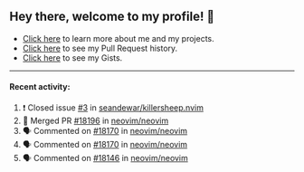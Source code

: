 ## Hey there, welcome to my profile! 👋

- [Click here](https://seandewar.github.io/) to learn more about me and my projects.
- [Click here](https://github.com/search?p=1&q=author%3Aseandewar+is%3Apr) to see my Pull Request history.
- [Click here](https://gist.github.com/seandewar) to see my Gists.

---

#### Recent activity:

<!--START_SECTION:activity-->
1. ❗️ Closed issue [#3](https://github.com/seandewar/killersheep.nvim/issues/3) in [seandewar/killersheep.nvim](https://github.com/seandewar/killersheep.nvim)
2. 🎉 Merged PR [#18196](https://github.com/neovim/neovim/pull/18196) in [neovim/neovim](https://github.com/neovim/neovim)
3. 🗣 Commented on [#18170](https://github.com/neovim/neovim/issues/18170) in [neovim/neovim](https://github.com/neovim/neovim)
4. 🗣 Commented on [#18170](https://github.com/neovim/neovim/issues/18170) in [neovim/neovim](https://github.com/neovim/neovim)
5. 🗣 Commented on [#18146](https://github.com/neovim/neovim/issues/18146) in [neovim/neovim](https://github.com/neovim/neovim)
<!--END_SECTION:activity-->
